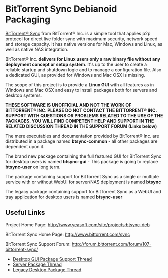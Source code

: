 BitTorrent Sync Debianoid Packaging
===================================

[BitTorrent&reg; Sync][1] from BitTorrent&reg; Inc. is a simple tool that
applies p2p protocol for direct live folder sync with maximum security, network
speed and storage capacity. It has native versions for Mac, Windows and Linux,
as well as native NAS integration.

BitTorrent&reg; Inc. __delivers for Linux users only a raw binary file without
any deployment concept or setup system__. It's up to the user to create a
reliable startup and shutdown logic and to manage a configuration file. Also a
dedicated GUI, as provided for Windows and Mac OSX is missing.

The scope of this project is to provide a __Linux GUI__ with all features as in
Windows and Mac OSX and easy to install packages both for servers and desktop
systems.

**THESE SOFTWARE IS UNOFFICIAL AND NOT THE WORK OF BITTORRENT&reg; INC.
PLEASE DO NOT CONTACT THE BITTORRENT&reg; INC. SUPPORT WITH QUESTIONS OR
PROBLEMS RELATED TO THE USE OF THE PACKAGES. YOU WILL FIND COMPETENT HELP
AND SUPPORT IN THE RELATED DISCUSSION THREAD IN THE SUPPORT FORUM (Links
below)**

The mere executables and documentation provided by BitTorrent&reg; Inc. are
distributed in a package named __btsync-common__ - all other packages are
dependent upon it.

The brand new package containing the full featured GUI for BitTorrent Sync for
desktop users is named __btsync-gui__ - This package is going to replace
__btsync-user__ on long term.

The package containing support for BitTorrent Sync as a single or multiple
service with or without WebUI for server/NAS deployment is named __btsync__

The legacy package containing support for BitTorrent Sync as a WebUI and tray
application for desktop users is named __btsync-user__


Useful Links
-------------

Project Home Page: http://www.yeasoft.com/site/projects:btsync-deb

BitTorrent Sync Home Page: http://www.bittorrent.com/sync

BitTorrent Sync Support Forum: http://forum.bittorrent.com/forum/107-bittorrent-sync/
- [Desktop GUI Package Support Thread][2]
- [Server Package Thread][3]
- [Legacy Desktop Package Thread][4]

[1]: http://www.bittorrent.com/sync
[2]: http://forum.bittorrent.com/topic/28106-linux-desktop-gui-unofficial-packages-for-bittorrent-sync/
[3]: http://forum.bittorrent.com/topic/18974-debian-and-ubuntu-server-packages-for-bittorrent-sync/
[4]: http://forum.bittorrent.com/topic/19560-debian-and-ubuntu-legacy-desktop-unofficial-packages-for-bittorrent-sync/
